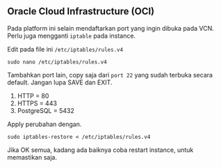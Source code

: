 ## Oracle Cloud Infrastructure (OCI)

Pada platform ini selain mendaftarkan port yang ingin dibuka pada VCN. Perlu juga mengganti `iptable` pada instance. 

Edit pada file ini `/etc/iptables/rules.v4`
```
sudo nano /etc/iptables/rules.v4
```

Tambahkan port lain, copy saja dari `port 22` yang sudah terbuka secara default.
Jangan lupa SAVE dan EXIT.

1. HTTP = 80
2. HTTPS = 443
3. PostgreSQL = 5432

Apply perubahan dengan.
```
sudo iptables-restore < /etc/iptables/rules.v4
```

Jika OK semua, kadang ada baiknya coba restart instance, untuk memastikan saja.